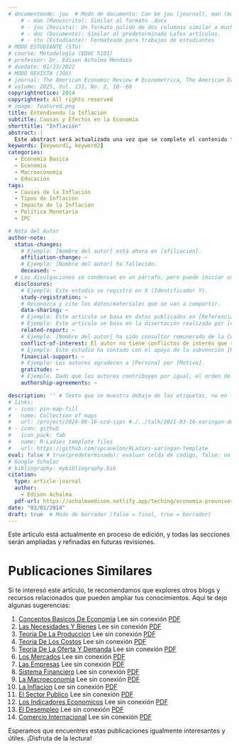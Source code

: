 ```yaml
---
# documentmode: jou  # Modo de documento: Can be jou (journal), man (manuscript), stu (student), or doc (document)
    # - man (Manuscrito): Similar al formato .docx
    # - jou (Revista): Un formato pulido de dos columnas similar a muchas revistas APA.
    # - doc (Documento): Similar al predeterminado LaTex artículos.
    # - stu (Estudiante): Formateado para trabajos de estudiantes
# MODO ESTUDIANTE (STU)
# course: Metodología (EDUC 5101)
# professor: Dr. Edison Achalma Mendoza
# duedate: 01/23/2022
# MODO REVISTA (JOU)
# journal: The American Economic Review # Econometrica, The American Economic Review, Revista de Economía, Revista de la CEPAL
# volume: 2025, Vol. 131, No. 2, 10--60
copyrightnotice: 2014
copyrightext: All rights reserved
# image: featured.png
title: Entendiendo la Inflación
subtitle: Causas y Efectos en la Economía
shorttitle: "Inflación"
abstract: |
  Este abstract será actualizado una vez que se complete el contenido final del artículo.
keywords: [keyword1, keyword2]
categories:
  - Economia Basica
  - Economía  
  - Macroeconomía  
  - Educación
tags:
  - Causas de la Inflación  
  - Tipos de Inflación  
  - Impacto de la Inflación  
  - Política Monetaria  
  - IPC

# Nota del Autor
author-note:
  status-changes: 
    # Ejemplo: [Nombre del autor] está ahora en [afiliación].
    affiliation-change: ~
    # Ejemplo: [Nombre del autor] ha fallecido.
    deceased: ~
  # Las divulgaciones se condensan en un párrafo, pero puede iniciar un campo con dos saltos de línea para separarlas: \n\nNew 
  disclosures:
    # Ejemplo: Este estudio se registró en X (Identificador Y).
    study-registration: ~
    # Reconozca y cite los datos/materiales que se van a compartir.
    data-sharing: ~
    # Ejemplo: Este artículo se basa en datos publicados en [Referencia].
    # Ejemplo: Este artículo se basa en la disertación realizada por [cita].
    related-report: ~
    # Ejemplo: [Nombre del autor] ha sido consultor remunerado de la Corporación X, que ha financiado este estudio.
    conflict-of-interest: El autor no tiene conflictos de interés que revelar.
    # Ejemplo: Este estudio ha contado con el apoyo de la subvención [Número de subvención] de [Fuente de financiación].
    financial-support: ~
    # Ejemplo: Los autores agradecen a [Persona] por [Motivo].
    gratitude: ~
    # Ejemplo. Dado que los autores contribuyen por igual, el orden de autoría se determinó mediante el lanzamiento de una moneda al aire.
    authorship-agreements: ~

description: '' # Texto que se muestra debajo de las etiquetas, no en la página del listado
# links:
# - icon: pin-map-fill
#   name: Collection of maps
#   url: /project/2024-06-16-ccd-sips #./../talk/2021-03-16-xaringan-deploy-demo/
# - icon: github
#   icon_pack: fab
#   name: R-Ladies template files
#   url: https://github.com/spcanelon/RLadies-xaringan-template
eval: false # true(predeterminado): evaluar celda de código, false: no evaluar la celda de código
# Google Scholar
# bibliography: mybibliography.bib
citation:
  type: article-journal
  author:
    - Edison Achalma
  pdf-url: https://achalmaedison.netlify.app/teching/economia-preuniversitaria/2014-03-01-10-la-inflacion/index.pdf
date: "03/01/2014"
draft: true  # Modo de borrador (false = final, true = borrador)
---
```







Este artículo está actualmente en proceso de edición, y todas las secciones serán ampliadas y refinadas en futuras revisiones.


# Publicaciones Similares

Si te interesó este artículo, te recomendamos que explores otros blogs y recursos relacionados que pueden ampliar tus conocimientos. Aquí te dejo algunas sugerencias:


1. [Conceptos Basicos De Economia](https://achalmaedison.netlify.app/teching/economia-preuniversitaria/2014-01-01-conceptos-basicos-de-economia) Lee sin conexión [PDF](https://achalmaedison.netlify.app/teching/economia-preuniversitaria/2014-01-01-conceptos-basicos-de-economia/index.pdf)
2. [Las Necesidades Y Bienes](https://achalmaedison.netlify.app/teching/economia-preuniversitaria/2014-01-07-las-necesidades-y-bienes) Lee sin conexión [PDF](https://achalmaedison.netlify.app/teching/economia-preuniversitaria/2014-01-07-las-necesidades-y-bienes/index.pdf)
3. [Teoria De La Produccion](https://achalmaedison.netlify.app/teching/economia-preuniversitaria/2014-01-14-teoria-de-la-produccion) Lee sin conexión [PDF](https://achalmaedison.netlify.app/teching/economia-preuniversitaria/2014-01-14-teoria-de-la-produccion/index.pdf)
4. [Teoria De Los Costos](https://achalmaedison.netlify.app/teching/economia-preuniversitaria/2014-01-21-teoria-de-los-costos) Lee sin conexión [PDF](https://achalmaedison.netlify.app/teching/economia-preuniversitaria/2014-01-21-teoria-de-los-costos/index.pdf)
5. [Teoria De La Oferta Y Demanda](https://achalmaedison.netlify.app/teching/economia-preuniversitaria/2014-01-28-teoria-de-la-oferta-y-demanda) Lee sin conexión [PDF](https://achalmaedison.netlify.app/teching/economia-preuniversitaria/2014-01-28-teoria-de-la-oferta-y-demanda/index.pdf)
6. [Los Mercados](https://achalmaedison.netlify.app/teching/economia-preuniversitaria/2014-02-04-los-mercados) Lee sin conexión [PDF](https://achalmaedison.netlify.app/teching/economia-preuniversitaria/2014-02-04-los-mercados/index.pdf)
7. [Las Empresas](https://achalmaedison.netlify.app/teching/economia-preuniversitaria/2014-02-11-las-empresas) Lee sin conexión [PDF](https://achalmaedison.netlify.app/teching/economia-preuniversitaria/2014-02-11-las-empresas/index.pdf)
8. [Sistema Financiero](https://achalmaedison.netlify.app/teching/economia-preuniversitaria/2014-02-18-sistema-financiero) Lee sin conexión [PDF](https://achalmaedison.netlify.app/teching/economia-preuniversitaria/2014-02-18-sistema-financiero/index.pdf)
9. [La Macroeconomia](https://achalmaedison.netlify.app/teching/economia-preuniversitaria/2014-02-25-la-macroeconomia) Lee sin conexión [PDF](https://achalmaedison.netlify.app/teching/economia-preuniversitaria/2014-02-25-la-macroeconomia/index.pdf)
10. [La Inflacion](https://achalmaedison.netlify.app/teching/economia-preuniversitaria/2014-03-01-la-inflacion) Lee sin conexión [PDF](https://achalmaedison.netlify.app/teching/economia-preuniversitaria/2014-03-01-la-inflacion/index.pdf)
11. [El Sector Publico](https://achalmaedison.netlify.app/teching/economia-preuniversitaria/2014-03-08-el-sector-publico) Lee sin conexión [PDF](https://achalmaedison.netlify.app/teching/economia-preuniversitaria/2014-03-08-el-sector-publico/index.pdf)
12. [Los Indicadores Economicos](https://achalmaedison.netlify.app/teching/economia-preuniversitaria/2014-03-15-los-indicadores-economicos) Lee sin conexión [PDF](https://achalmaedison.netlify.app/teching/economia-preuniversitaria/2014-03-15-los-indicadores-economicos/index.pdf)
13. [El Desempleo](https://achalmaedison.netlify.app/teching/economia-preuniversitaria/2014-03-22-el-desempleo) Lee sin conexión [PDF](https://achalmaedison.netlify.app/teching/economia-preuniversitaria/2014-03-22-el-desempleo/index.pdf)
14. [Comercio Internacional](https://achalmaedison.netlify.app/teching/economia-preuniversitaria/2014-03-29-comercio-internacional) Lee sin conexión [PDF](https://achalmaedison.netlify.app/teching/economia-preuniversitaria/2014-03-29-comercio-internacional/index.pdf)


Esperamos que encuentres estas publicaciones igualmente interesantes y útiles. ¡Disfruta de la lectura!

